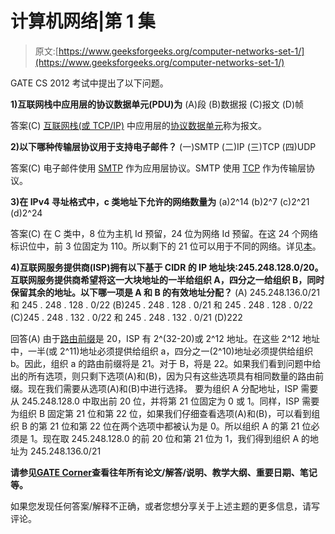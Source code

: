 # 计算机网络|第 1 集

> 原文:[https://www.geeksforgeeks.org/computer-networks-set-1/](https://www.geeksforgeeks.org/computer-networks-set-1/)

GATE CS 2012 考试中提出了以下问题。

**1)互联网栈中应用层的协议数据单元(PDU)为**
(A)段
(B)数据报
(C)报文
(D)帧

答案(C)
[互联网栈(或 TCP/IP)](http://en.wikipedia.org/wiki/Internet_protocol_suite) 中应用层的[协议数据单元](http://en.wikipedia.org/wiki/Protocol_data_unit)称为报文。

**2)以下哪种传输层协议用于支持电子邮件？**
(一)SMTP
(二)IP
(三)TCP
(四)UDP

答案(C)
电子邮件使用 [SMTP](http://en.wikipedia.org/wiki/Simple_Mail_Transfer_Protocol) 作为应用层协议。SMTP 使用 [TCP](http://en.wikipedia.org/wiki/Transmission_Control_Protocol) 作为传输层协议。

**3)在 IPv4 寻址格式中，c 类地址下允许的网络数量为**
(a)2^14
(b)2^7
(c)2^21
(d)2^24

答案(C)
在 C 类中，8 位为主机 Id 预留，24 位为网络 Id 预留。在这 24 个网络标识位中，前 3 位固定为 110。所以剩下的 21 位可以用于不同的网络。详见[本](http://en.wikipedia.org/wiki/Classful_network)。

**4)互联网服务提供商(ISP)拥有以下基于 CIDR 的 IP 地址块:245.248.128.0/20。互联网服务提供商希望将这一大块地址的一半给组织 A，四分之一给组织 B，同时保留其余的地址。以下哪一项是 A 和 B 的有效地址分配？**
(A) 245.248.136.0/21 和 245 . 248 . 128 . 0/22
(B)245 . 248 . 128 . 0/21 和 245 . 248 . 128 . 0/22
(C)245 . 248 . 132 . 0/22 和 245 . 248 . 132 . 0/21
(D)222

回答(A)
由于[路由前缀](http://en.wikipedia.org/wiki/Subnetwork)是 20，ISP 有 2^(32-20)或 2^12 地址。在这些 2^12 地址中，一半(或 2^11)地址必须提供给组织 a，四分之一(2^10)地址必须提供给组织 b。因此，组织 a 的路由前缀将是 21。对于 B，将是 22。如果我们看到问题中给出的所有选项，则只剩下选项(A)和(B)，因为只有这些选项具有相同数量的路由前缀。现在我们需要从选项(A)和(B)中进行选择。
要为组织 A 分配地址，ISP 需要从 245.248.128.0 中取出前 20 位，并将第 21 位固定为 0 或 1。同样，ISP 需要为组织 B 固定第 21 位和第 22 位，如果我们仔细查看选项(A)和(B)，可以看到组织 B 的第 21 位和第 22 位在两个选项中都被认为是 0。所以组织 A 的第 21 位必须是 1。现在取 245.248.128.0 的前 20 位和第 21 位为 1，我们得到组织 A 的地址为 245.248.136.0/21

**请参见**[**GATE Corner**](http://geeksquiz.com/gate-corner-2/)**查看往年所有论文/解答/说明、教学大纲、重要日期、笔记等。**

如果您发现任何答案/解释不正确，或者您想分享关于上述主题的更多信息，请写评论。